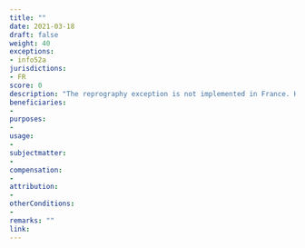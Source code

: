 ```yaml
---
title: ""
date: 2021-03-18
draft: false
weight: 40
exceptions:
- info52a
jurisdictions:
- FR
score: 0
description: "The reprography exception is not implemented in France. However, reprography is subject to mandatory collective licensing under art.122-10 of the IPC." 
beneficiaries:
- 
purposes: 
- 
usage:
- 
subjectmatter:
- 
compensation:
-
attribution: 
-
otherConditions: 
- 
remarks: ""
link: 
---
```

